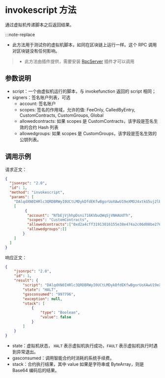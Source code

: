 # invokescript 方法

通过虚拟机传递脚本之后返回结果。

:::note-replace
 - 此方法用于测试你的虚拟机脚本，如同在区块链上运行一样。这个 RPC 调用对区块链没有任何影响。
> - 此方法由插件提供，需要安装 [RpcServer](https://github.com/neo-project/neo-modules/releases) 插件才可以调用

## 参数说明

- script：一个由虚拟机运行的脚本，与 invokefunction 返回的 script 相同；
- signers：签名账户列表，可选
  * account: 签名账户
  * scopes: 签名的作用域，允许的值: FeeOnly, CalledByEntry, CustomContracts, CustomGroups, Global
  * allowedcontracts: 如果 scopes 是 CustomContracts，该字段是签名生效的合约 Hash 列表
  * allowedgroups: 如果 scopes 是 CustomGroups，该字段是签名生效的公钥列表。

## 调用示例

请求正文：

```json
{
  "jsonrpc": "2.0",
  "id": 1,
  "method": "invokescript",
  "params": [    
    "DAlqdXN0IHRlc3QRDBRWyI0UCtLMDykDfdEKfwBgorUoXAwU19eXMOJ4xtkG5uj2lb+th34/+pAUwB8MCHRyYW5zZmVyDBTPduKL0AYsSkeO41VhARMZ88+k0kFifVtS",
    [
         {
          "account": "NfbEjVjhhpDsni716KVbuQWqSjVNHAUdTh",
          "scopes": "CustomContracts",
          "allowedcontracts":["0xd2a4cff31913016155e38e474a2c06d08be276cf","0xd2a4cff31913016155e38e474a2c06d08be276cf"],
          "allowedgroups":[]
        }
    ]
  ]
}
```

响应正文：

```json
{
    "jsonrpc": "2.0",
    "id": 1,
    "result": {
        "script": "DAlqdXN0IHRlc3QRDBRWyI0UCtLMDykDfdEKfwBgorUoXAwU19eXMOJ4xtkG5uj2lb+th34/+pAUwB8MCHRyYW5zZmVyDBTPduKL0AYsSkeO41VhARMZ88+k0kFifVtS",
        "state": "HALT",
        "gasconsumed": "997796",
        "exception": null,
        "stack": [
            {
                "type": "Boolean",
                "value": false
            }
        ]
    }
}
```

- state：虚拟机状态， `HALT` 表示虚拟机执行成功，`FAULT` 表示虚拟机执行时遇到异常退出。
- gasconsumed：调用智能合约时消耗的系统手续费。
- stack：合约执行结果，其中 value 如果是字符串或 ByteArray，则是 Base64 编码后的结果。
